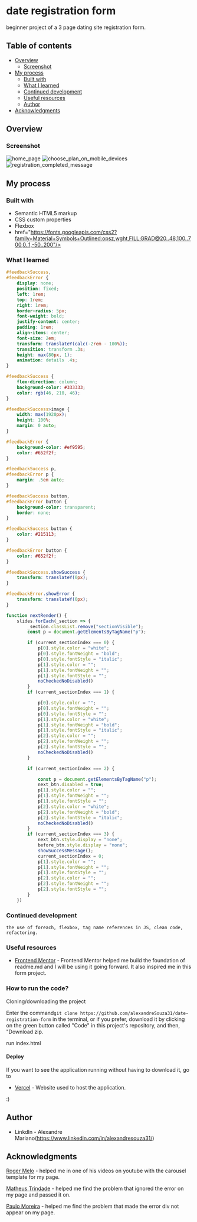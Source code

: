 # date registration form

beginner project of a 3 page dating site registration form.

## Table of contents

- [Overview](#overview)
  - [Screenshot](#screenshot)
- [My process](#my-process)
  - [Built with](#built-with)
  - [What I learned](#what-i-learned)
  - [Continued development](#continued-development)
  - [Useful resources](#useful-resources)
  - [Author](#author)
- [Acknowledgments](#acknowledgments)

## Overview

### Screenshot

![home_page](https://user-images.githubusercontent.com/112407769/229405626-30bf3823-69ee-431f-b497-f7d6f43ca753.png)
![choose_plan_on_mobile_devices](https://user-images.githubusercontent.com/112407769/229405620-97feb716-9ffb-4e15-a6b4-abb8cd6b5d42.png)
![registration_completed_message](https://user-images.githubusercontent.com/112407769/229405641-f71e1045-1794-443f-ad2b-414254ebc87d.png)

## My process

### Built with

- Semantic HTML5 markup
- CSS custom properties
- Flexbox
- href="https://fonts.googleapis.com/css2?family=Material+Symbols+Outlined:opsz,wght,FILL,GRAD@20..48,100..700,0..1,-50..200"/>

### What I learned

```css ***add success and error message:***
#feedbackSuccess,
#feedbackError {
    display: none;
    position: fixed;
    left: 1rem;
    top: 1rem;
    right: 1rem;
    border-radius: 5px;
    font-weight: bold;
    justify-content: center;
    padding: 1rem;
    align-items: center;
    font-size: 2em;
    transform: translateY(calc(-2rem - 100%));
    transition: transform .3s;
    height: max(80px, 1);
    animation: details .4s;
}

#feedbackSuccess {
    flex-direction: column;
    background-color: #333333;
    color: rgb(46, 210, 46);
}

#feedbackSuccess>image {
    width: max(1920px);
    height: 100%;
    margin: 0 auto;
}

#feedbackError {
    background-color: #ef9595;
    color: #652f2f;
}

#feedbackSuccess p,
#feedbackError p {
    margin: .5em auto;
}

#feedbackSuccess button,
#feedbackError button {
    background-color: transparent;
    border: none;
}

#feedbackSuccess button {
    color: #215113;
}

#feedbackError button {
    color: #652f2f;
}

#feedbackSuccess.showSuccess {
    transform: translateY(0px);
}

#feedbackError.showError {
    transform: translateY(0px);
}

```
```js
function nextRender() {
    slides.forEach(_section => {
        _section.classList.remove("sectionVisible");
        const p = document.getElementsByTagName("p");

        if (current_sectionIndex === 0) {
            p[0].style.color = "white";
            p[0].style.fontWeight = "bold";
            p[0].style.fontStyle = "italic";
            p[1].style.color = "";
            p[1].style.fontWeight = "";
            p[1].style.fontStyle = "";
            noCheckedNoDisabled()
        }
        if (current_sectionIndex === 1) {

            p[0].style.color = "";
            p[0].style.fontWeight = "";
            p[0].style.fontStyle = "";
            p[1].style.color = "white";
            p[1].style.fontWeight = "bold";
            p[1].style.fontStyle = "italic";
            p[2].style.color = "";
            p[2].style.fontWeight = "";
            p[2].style.fontStyle = "";
            noCheckedNoDisabled()
        }

        if (current_sectionIndex === 2) {

            const p = document.getElementsByTagName("p");
            next_btn.disabled = true;
            p[1].style.color = "";
            p[1].style.fontWeight = "";
            p[1].style.fontStyle = "";
            p[2].style.color = "white";
            p[2].style.fontWeight = "bold";
            p[2].style.fontStyle = "italic";
            noCheckedNoDisabled()
        }
        if (current_sectionIndex === 3) {
            next_btn.style.display = "none";
            before_btn.style.display = "none";
            showSuccessMessage();
            current_sectionIndex = 0;
            p[1].style.color = "";
            p[1].style.fontWeight = "";
            p[1].style.fontStyle = "";
            p[2].style.color = "";
            p[2].style.fontWeight = "";
            p[2].style.fontStyle = "";
        }
    })
```

### Continued development

```
the use of foreach, flexbox, tag name references in JS, clean code, refactoring.
```
### Useful resources

- [Frontend Mentor](https://www.frontendmentor.io/challenges/multistep-form-YVAnSdqQBJ) - Frontend Mentor helped me build the foundation of readme.md and I will be using it going forward.
It also inspired me in this form project.

### How to run the code? 
 Cloning/downloading the project

Enter the command```git clone https://github.com/alexandreSouza31/date-registration-form``` in the terminal, or if you prefer, download it by clicking on the green button called "Code" in this project's repository, and then, "Download zip.

run index.html

#### Deploy

If you want to see the application running without having to download it, go to
- [Vercel](https://dating-registration-form.vercel.app/) - Website used to host the application.

:)

## Author
- LinkdIn - Alexandre Mariano(https://www.linkedin.com/in/alexandresouza31/)

## Acknowledgments

[Roger Melo](https://github.com/Roger-Melo/carousel-com-js-puro) - helped me in one of his videos on youtube with the carousel template for my page.

[Matheus Trindade](discord.com) - helped me find the problem that ignored the error on my page and passed it on.

[Paulo Moreira](discord.com) - helped me find the problem that made the error div not appear on my page.
